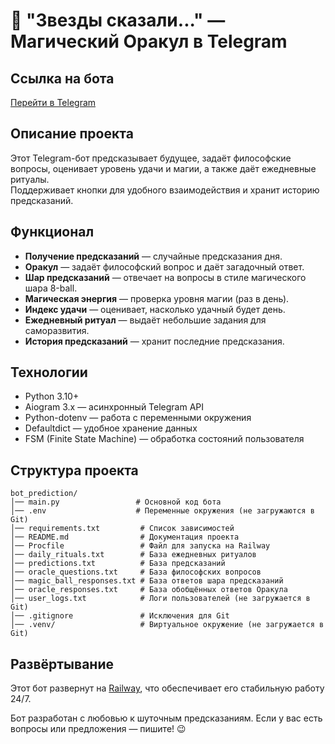# 🔮 "Звезды сказали..." — Магический Оракул в Telegram

## Ссылка на бота
[Перейти в Telegram](https://t.me/bredskazatel_bot)

## Описание проекта
Этот Telegram-бот предсказывает будущее, задаёт философские вопросы, оценивает уровень удачи и магии, а также даёт ежедневные ритуалы.  
Поддерживает кнопки для удобного взаимодействия и хранит историю предсказаний.  

## Функционал
- **Получение предсказаний** — случайные предсказания дня.
- **Оракул** — задаёт философский вопрос и даёт загадочный ответ.
- **Шар предсказаний** — отвечает на вопросы в стиле магического шара 8-ball.
- **Магическая энергия** — проверка уровня магии (раз в день).
- **Индекс удачи** — оценивает, насколько удачный будет день.
- **Ежедневный ритуал** — выдаёт небольшие задания для саморазвития.
- **История предсказаний** — хранит последние предсказания.

## Технологии
- Python 3.10+
- Aiogram 3.x — асинхронный Telegram API
- Python-dotenv — работа с переменными окружения
- Defaultdict — удобное хранение данных
- FSM (Finite State Machine) — обработка состояний пользователя

## Структура проекта

```
bot_prediction/
│── main.py                 # Основной код бота
│── .env                    # Переменные окружения (не загружаются в Git)
│── requirements.txt         # Список зависимостей
│── README.md                # Документация проекта
│── Procfile                 # Файл для запуска на Railway
│── daily_rituals.txt        # База ежедневных ритуалов
│── predictions.txt          # База предсказаний
│── oracle_questions.txt     # База философских вопросов
│── magic_ball_responses.txt # База ответов шара предсказаний
│── oracle_responses.txt     # База обобщённых ответов Оракула
│── user_logs.txt            # Логи пользователей (не загружается в Git)
│── .gitignore               # Исключения для Git
│── .venv/                   # Виртуальное окружение (не загружается в Git)
```

## Развёртывание
Этот бот развернут на [Railway](https://railway.app/), что обеспечивает его стабильную работу 24/7.


Бот разработан с любовью к шуточным предсказаниям.
Если у вас есть вопросы или предложения — пишите! 😉


